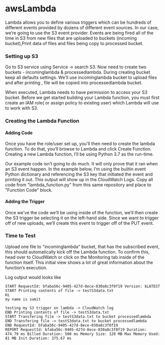 # awsLambda

   Lambda allows you to define various triggers which can be hundreds of different events provided by dozens of different event sources. In our case, we’re going to use the S3 event provider. Events are being fired all of the time in S3 from new files  that are uploaded to buckets (incoming bucket),Print data of files and files being copy to processed bucket.

### Setting up S3

Go to S3 service using Service -> search S3. Now need to create two buckets - incominglambda & processedlambda. During creating bucket keep all defaults settings.
We'll use incominglambda bucket to upload files and after printing , file will be copied into processedlambda bucket.

When executed, Lambda needs to have permission to access your S3 bucket. Before we get started building your Lambda function, you must first create an IAM role( or assign policy to existing user) which Lambda will use to work with S3.

### Creating the Lambda Function

#### Adding Code
   Once you have the role/user set up, you’ll then need to create the lambda function. To do that, you’ll browse to Lambda and click Create Function. Creating a new Lambda function, I’ll be using Python 3.7 as the run-time.

   Our example code isn’t going to do much. It will only prove that it ran when an S3 event happen. In the example below, I’m using the builtin event Python dictionary and referencing the S3 key that initiated the event and printing it out. This output will show up in the CloudWatch Logs. Copy all code from "lambda_function.py" from this same repository and place to "Function Code" block.
   
#### Adding the Trigger

   Once we've the code we’ll be using inside of the function, we’ll then create the S3 trigger be selecting it on the left-hand side. Since we want to trigger off of new uploads, we’ll create this event to trigger off of the PUT event.


### Time to Test 

  Upload one file to "incominglambda" bucket, that has the subscribed event, this should automatically kick off the Lambda function. To confirm this, head over to CloudWatch or click on the Monitoring tab inside of the function itself. This initial view shows a lot of great information about the function’s execution. 
  
  Log output would looks like 
  
    START RequestId: bfaba56c-9405-427d-8ece-030a8c3f0f19 Version: $LATEST
    START Printing contents of file -> testS3data.txt
    Hi
    my name is sumit

    testing my S3 trigger on lambda -> CloudWatch log
    END Printing contents of file -> testS3data.txt
    START Transfering file -> testS3data.txt to bucket processedlambda
    END Transfering file -> testS3data.txt to bucket processedlambda
    END RequestId: bfaba56c-9405-427d-8ece-030a8c3f0f19
    REPORT RequestId: bfaba56c-9405-427d-8ece-030a8c3f0f19 Duration: 474.79 ms Billed Duration: 500 ms Memory Size: 128 MB Max Memory Used: 81 MB Init Duration: 375.67 ms 
